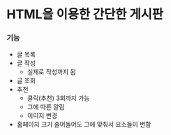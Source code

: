 # HTML을 이용한 간단한 게시판
### 기능
- 글 목록
- 글 작성
  - 실제로 작성까지 됨
- 글 조회
- 추천
  - 클릭(추천) 3회까지 가능
  - 그에 따른 알림
  - 이미지 변경
- 홈페이지 크기 줄어들어도 그에 맞춰서 요소들이 변함
